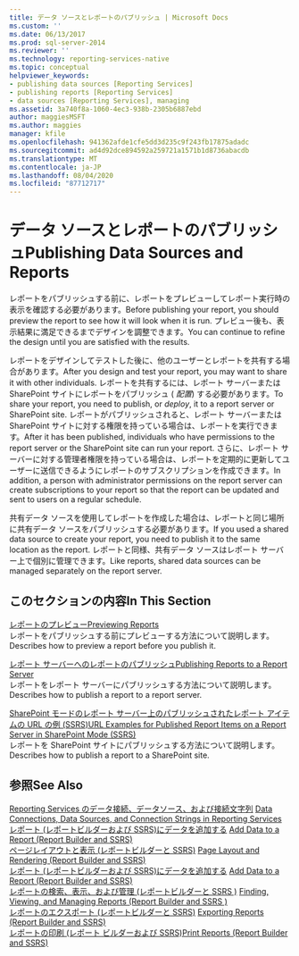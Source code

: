 ```yaml
---
title: データ ソースとレポートのパブリッシュ | Microsoft Docs
ms.custom: ''
ms.date: 06/13/2017
ms.prod: sql-server-2014
ms.reviewer: ''
ms.technology: reporting-services-native
ms.topic: conceptual
helpviewer_keywords:
- publishing data sources [Reporting Services]
- publishing reports [Reporting Services]
- data sources [Reporting Services], managing
ms.assetid: 3a740f8a-1060-4ec3-938b-2305b6887ebd
author: maggiesMSFT
ms.author: maggies
manager: kfile
ms.openlocfilehash: 941362afde1cfe5dd3d235c9f243fb17875adadc
ms.sourcegitcommit: ad4d92dce894592a259721a1571b1d8736abacdb
ms.translationtype: MT
ms.contentlocale: ja-JP
ms.lasthandoff: 08/04/2020
ms.locfileid: "87712717"
---
```

# <a name="publishing-data-sources-and-reports"></a><span data-ttu-id="9e614-102">データ ソースとレポートのパブリッシュ</span><span class="sxs-lookup"><span data-stu-id="9e614-102">Publishing Data Sources and Reports</span></span>
  <span data-ttu-id="9e614-103">レポートをパブリッシュする前に、レポートをプレビューしてレポート実行時の表示を確認する必要があります。</span><span class="sxs-lookup"><span data-stu-id="9e614-103">Before publishing your report, you should preview the report to see how it will look when it is run.</span></span> <span data-ttu-id="9e614-104">プレビュー後も、表示結果に満足できるまでデザインを調整できます。</span><span class="sxs-lookup"><span data-stu-id="9e614-104">You can continue to refine the design until you are satisfied with the results.</span></span>  
  
 <span data-ttu-id="9e614-105">レポートをデザインしてテストした後に、他のユーザーとレポートを共有する場合があります。</span><span class="sxs-lookup"><span data-stu-id="9e614-105">After you design and test your report, you may want to share it with other individuals.</span></span> <span data-ttu-id="9e614-106">レポートを共有するには、レポート サーバーまたは SharePoint サイトにレポートをパブリッシュ ( *配置*) する必要があります。</span><span class="sxs-lookup"><span data-stu-id="9e614-106">To share your report, you need to publish, or *deploy*, it to a report server or SharePoint site.</span></span> <span data-ttu-id="9e614-107">レポートがパブリッシュされると、レポート サーバーまたは SharePoint サイトに対する権限を持っている場合は、レポートを実行できます。</span><span class="sxs-lookup"><span data-stu-id="9e614-107">After it has been published, individuals who have permissions to the report server or the SharePoint site can run your report.</span></span> <span data-ttu-id="9e614-108">さらに、レポート サーバーに対する管理者権限を持っている場合は、レポートを定期的に更新してユーザーに送信できるようにレポートのサブスクリプションを作成できます。</span><span class="sxs-lookup"><span data-stu-id="9e614-108">In addition, a person with administrator permissions on the report server can create subscriptions to your report so that the report can be updated and sent to users on a regular schedule.</span></span>  
  
 <span data-ttu-id="9e614-109">共有データ ソースを使用してレポートを作成した場合は、レポートと同じ場所に共有データ ソースをパブリッシュする必要があります。</span><span class="sxs-lookup"><span data-stu-id="9e614-109">If you used a shared data source to create your report, you need to publish it to the same location as the report.</span></span> <span data-ttu-id="9e614-110">レポートと同様、共有データ ソースはレポート サーバー上で個別に管理できます。</span><span class="sxs-lookup"><span data-stu-id="9e614-110">Like reports, shared data sources can be managed separately on the report server.</span></span>  
  
## <a name="in-this-section"></a><span data-ttu-id="9e614-111">このセクションの内容</span><span class="sxs-lookup"><span data-stu-id="9e614-111">In This Section</span></span>  
 [<span data-ttu-id="9e614-112">レポートのプレビュー</span><span class="sxs-lookup"><span data-stu-id="9e614-112">Previewing Reports</span></span>](previewing-reports.md)  
 <span data-ttu-id="9e614-113">レポートをパブリッシュする前にプレビューする方法について説明します。</span><span class="sxs-lookup"><span data-stu-id="9e614-113">Describes how to preview a report before you publish it.</span></span>  
  
 [<span data-ttu-id="9e614-114">レポート サーバーへのレポートのパブリッシュ</span><span class="sxs-lookup"><span data-stu-id="9e614-114">Publishing Reports to a Report Server</span></span>](publishing-reports-to-a-report-server.md)  
 <span data-ttu-id="9e614-115">レポートをレポート サーバーにパブリッシュする方法について説明します。</span><span class="sxs-lookup"><span data-stu-id="9e614-115">Describes how to publish a report to a report server.</span></span>  
  
 [<span data-ttu-id="9e614-116">SharePoint モードのレポート サーバー上のパブリッシュされたレポート アイテムの URL の例 (SSRS)</span><span class="sxs-lookup"><span data-stu-id="9e614-116">URL Examples for Published Report Items on a Report Server in SharePoint Mode &#40;SSRS&#41;</span></span>](../tools/url-examples-for-items-on-a-report-server-sharepoint-mode.md)  
 <span data-ttu-id="9e614-117">レポートを SharePoint サイトにパブリッシュする方法について説明します。</span><span class="sxs-lookup"><span data-stu-id="9e614-117">Describes how to publish a report to a SharePoint site.</span></span>  
  
## <a name="see-also"></a><span data-ttu-id="9e614-118">参照</span><span class="sxs-lookup"><span data-stu-id="9e614-118">See Also</span></span>  
 <span data-ttu-id="9e614-119">[Reporting Services のデータ接続、データソース、および接続文字列](../data-connections-data-sources-and-connection-strings-in-reporting-services.md) </span><span class="sxs-lookup"><span data-stu-id="9e614-119">[Data Connections, Data Sources, and Connection Strings in Reporting Services](../data-connections-data-sources-and-connection-strings-in-reporting-services.md) </span></span>  
 <span data-ttu-id="9e614-120">[レポート &#40;レポートビルダーおよび SSRS&#41;にデータを追加する](../report-data/report-datasets-ssrs.md) </span><span class="sxs-lookup"><span data-stu-id="9e614-120">[Add Data to a Report &#40;Report Builder and SSRS&#41;](../report-data/report-datasets-ssrs.md) </span></span>  
 <span data-ttu-id="9e614-121">[ページレイアウトと表示 &#40;レポートビルダーと SSRS&#41;](../report-design/page-layout-and-rendering-report-builder-and-ssrs.md) </span><span class="sxs-lookup"><span data-stu-id="9e614-121">[Page Layout and Rendering &#40;Report Builder and SSRS&#41;](../report-design/page-layout-and-rendering-report-builder-and-ssrs.md) </span></span>  
 <span data-ttu-id="9e614-122">[レポート &#40;レポートビルダーおよび SSRS&#41;にデータを追加する](../report-data/report-datasets-ssrs.md) </span><span class="sxs-lookup"><span data-stu-id="9e614-122">[Add Data to a Report &#40;Report Builder and SSRS&#41;](../report-data/report-datasets-ssrs.md) </span></span>  
 <span data-ttu-id="9e614-123">[レポートの検索、表示、および管理 &#40;レポートビルダーと SSRS &#41;](../report-builder/finding-viewing-and-managing-reports-report-builder-and-ssrs.md) </span><span class="sxs-lookup"><span data-stu-id="9e614-123">[Finding, Viewing, and Managing Reports &#40;Report Builder and SSRS &#41;](../report-builder/finding-viewing-and-managing-reports-report-builder-and-ssrs.md) </span></span>  
 <span data-ttu-id="9e614-124">[レポートのエクスポート &#40;レポートビルダーと SSRS&#41;](../report-builder/export-reports-report-builder-and-ssrs.md) </span><span class="sxs-lookup"><span data-stu-id="9e614-124">[Exporting Reports &#40;Report Builder and SSRS&#41;](../report-builder/export-reports-report-builder-and-ssrs.md) </span></span>  
 [<span data-ttu-id="9e614-125">レポートの印刷 &#40;レポート ビルダーおよび SSRS&#41;</span><span class="sxs-lookup"><span data-stu-id="9e614-125">Print Reports &#40;Report Builder and SSRS&#41;</span></span>](../report-builder/print-reports-report-builder-and-ssrs.md)  
  
  
